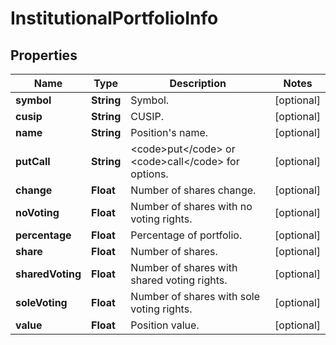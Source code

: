# InstitutionalPortfolioInfo

## Properties

 Name             | Type       | Description                                                                | Notes      
------------------|------------|----------------------------------------------------------------------------|------------
 **symbol**       | **String** | Symbol.                                                                    | [optional] 
 **cusip**        | **String** | CUSIP.                                                                     | [optional] 
 **name**         | **String** | Position&#39;s name.                                                       | [optional] 
 **putCall**      | **String** | &lt;code&gt;put&lt;/code&gt; or &lt;code&gt;call&lt;/code&gt; for options. | [optional] 
 **change**       | **Float**  | Number of shares change.                                                   | [optional] 
 **noVoting**     | **Float**  | Number of shares with no voting rights.                                    | [optional] 
 **percentage**   | **Float**  | Percentage of portfolio.                                                   | [optional] 
 **share**        | **Float**  | Number of shares.                                                          | [optional] 
 **sharedVoting** | **Float**  | Number of shares with shared voting rights.                                | [optional] 
 **soleVoting**   | **Float**  | Number of shares with sole voting rights.                                  | [optional] 
 **value**        | **Float**  | Position value.                                                            | [optional] 



